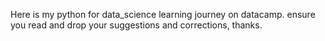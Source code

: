 Here is my python for data_science learning journey on datacamp. ensure you read and drop your suggestions and corrections, thanks.
